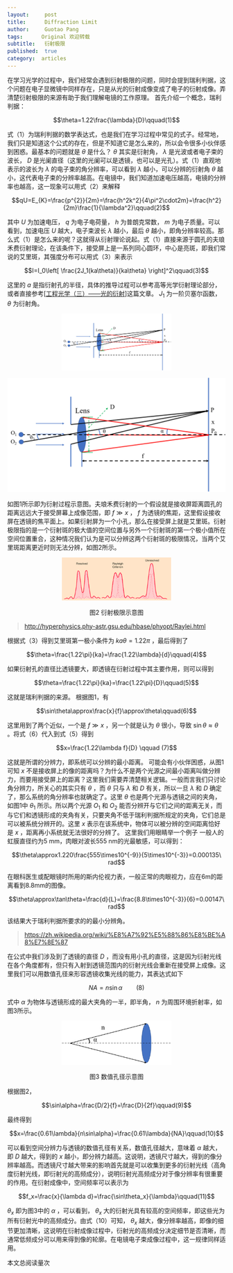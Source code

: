 ```yaml
---
layout:     post
title:      Diffraction Limit
author:     Guotao Pang
tags: 	   Original 欢迎转载
subtitle:  	衍射极限
published:  true
category:  articles
---
```

<!-- Start Writing Below in Markdown -->

在学习光学的过程中，我们经常会遇到衍射极限的问题，同时会提到瑞利判据，这个问题在电子显微镜中同样存在，只是从光的衍射成像变成了电子的衍射成像。弄清楚衍射极限的来源有助于我们理解电镜的工作原理。
首先介绍一个概念，瑞利判据：

$$\theta=1.22\frac{\lambda}{D}\qquad(1)$$

式（1）为瑞利判据的数学表达式，也是我们在学习过程中常见的式子。经常地，我们只是知道这个公式的存在，但是不知道它是怎么来的，所以会令很多小伙伴感到困惑。最基本的问题就是 $\theta$ 是什么？
$\theta$ 其实是衍射角， $\lambda$ 是光波或者电子束的波长， $D$ 是光阑直径（这里的光阑可以是透镜，也可以是光孔）。式（1）直观地表示的波长为 $\lambda$ 的电子束的角分辨率，可以看到 $\lambda$ 越小，可以分辨的衍射角 $\theta$ 越小，这代表电子束的分辨率越高。在电镜中，我们知道加速电压越高，电镜的分辨率也越高，这一现象可以用式（2）来解释

$$qU=E_{K}=\frac{p^{2}}{2m}=\frac{h^2k^2}{4\pi^2\cdot2m}=\frac{h^2}{2m}\frac{1}{\lambda^2}\qquad(2)$$

其中 $U$ 为加速电压， $q$ 为电子电荷量， $h$ 为普朗克常数， $m$ 为电子质量。可以看到，加速电压 $U$ 越大，电子束波长 $\lambda$ 越小，最后 $\theta$ 越小，即角分辨率较高。那么式（1）是怎么来的呢？这就得从衍射理论说起。式（1）直接来源于圆孔的夫琅禾费衍射理论，在该条件下，接受屏上是一系列同心圆环，中心是亮斑，即我们常说的艾里斑，其强度分布可以用式（3）来表示

$$I=I_0\left[ \frac{2J_1(ka\theta)}{ka\theta} \right]^2\qquad(3)$$

这里的 $a$ 是指衍射孔的半径，具体的推导过程可以参考高等光学衍射理论部分，或者直接参考[[工程光学（三）——光的衍射](https://zhuanlan.zhihu.com/p/47622756)]这篇文章。 $J_1$ 为一阶贝塞尔函数， $\theta$ 为衍射角。

<p align="center">
  <img src="https://github.com/EMFollower/EMFollower/blob/master/_posts/images/1-Diffraction-Limit/1-1.png" width="50%">
</p>

![衍射过程示意图](https://github.com/EMFollower/EMFollower/blob/master/_posts/images/1-Diffraction-Limit/1-1.png)

如图1所示即为衍射过程示意图。夫琅禾费衍射的一个假设就是接收屏距离圆孔的距离远远大于接受屏幕上成像范围，即 $f \gg x$ ， $f$ 为透镜的焦距，这里假设接收屏在透镜的焦平面上。如果衍射屏为一个小孔，那么在接受屏上就是艾里斑。衍射极限指的是一个衍射斑的极大值的空间位置与另外一个衍射斑的第一个极小值所在空间位置重合，这种情况我们认为是可以分辨这两个衍射斑的极限情况，当两个艾里斑距离更近时则无法分辨，如图2所示。

<p align="center">
  <img src="https://github.com/EMFollower/EMFollower/blob/master/_posts/images/1-Diffraction-Limit/1-2.png" width="50%">
</p>
<center>图2 衍射极限示意图</center>

> http://hyperphysics.phy-astr.gsu.edu/hbase/phyopt/Raylei.html

根据式（3）得到艾里斑第一极小条件为 $ka\theta=1.22\pi$ ，最后得到了

$$\theta=\frac{1.22\pi}{ka}=\frac{1.22\lambda}{d}\qquad(4)$$

如果衍射孔的直径比透镜要大，即透镜在衍射过程中其主要作用，则可以得到

$$\theta=\frac{1.22\pi}{ka}=\frac{1.22\pi}{D}\qquad(5)$$

这就是瑞利判据的来源。
根据图1，有

$$\sin\theta\approx\frac{x}{f}\approx\theta\qquad(6)$$

这里用到了两个近似，一个是 $f\gg x$ ，另一个就是认为 $\theta$ 很小，导致 $\sin\theta\approx\theta$ 。将式（6）代入到式（5）得到

$$x=\frac{1.22\lambda f}{D} \qquad (7)$$

这就是所谓的分辨力，即系统可以分辨的最小距离。
可能会有小伙伴困惑，从图1可知 $x$ 不是接收屏上的像的距离吗？为什么不是两个光源之间最小距离叫做分辨力，而要用接受屏上的距离？这里我们需要弄清楚相关逻辑。一般而言我们只讨论角分辨力，所关心的其实只有 $\theta$ ，而 $\theta$ 只与 $\lambda$ 和 $D$ 有关，所以一旦 $\lambda$ 和 $D$ 确定了，那么系统的角分辨率也就确定了。这里 $\theta$ 也是两个光源与透镜之间的夹角，如图1中 $\theta_1$ 所示。所以两个光源 $O_1$ 和 $O_2$ 能否分辨开与它们之间的距离无关，而与它们和透镜形成的夹角有关，只要夹角不低于瑞利判据所规定的夹角，它们总是可以被系统分辨开的。这里 $x$ 表示在该系统中，物体可以被分辨的空间距离恰好是 $x$ ，距离再小系统就无法很好的分辨了。
这里我们用眼睛举一个例子
一般人的虹膜直径约为5 mm，肉眼对波长555 nm的光最敏感，可以得到：

$$\theta\approx1.220\frac{555\times10^{-9}}{5\times10^{-3}}=0.000135\ rad$$

在眼科医生或配眼镜时所用的斯内伦视力表，一般正常的肉眼视力，应在6m的距离看到8.8mm的图像。

$$\theta\approx\tan\theta=\frac{d}{L}=\frac{8.8\times10^{-3}}{6}=0.00147\ rad$$

该结果大于瑞利判据所要求的的最小分辨角。

> https://zh.wikipedia.org/wiki/%E8%A7%92%E5%88%86%E8%BE%A8%E7%8E%87

在公式中我们涉及到了透镜的直径 $D$ ，而没有用小孔的直径，这是因为衍射光线在各个角度都有，但只有入射到透镜范围内的衍射光线会重新在接受屏上成像。这里我们可以用数值孔径来形容透镜收集光线的能力，其表达式如下

$$NA=n\sin\alpha\qquad(8)$$

式中 $\alpha$ 为物体与透镜形成的最大夹角的一半，即半角， $n$ 为周围环境折射率，如图3所示。

<p align="center">
  <img width="50%" src="https://github.com/EMFollower/EMFollower/blob/master/_posts/images/1-Diffraction-Limit/1-3.png">
</p>
<p align="center">
  图3 数值孔径示意图
</p>

根据图2，

$$\sin\alpha=\frac{D/2}{f}=\frac{D}{2f}\qquad(9)$$

最终得到

$$x=\frac{0.61\lambda}{n\sin\alpha}=\frac{0.61\lambda}{NA}\qquad(10)$$

可以看到空间分辨力与透镜的数值孔径有关系，数值孔径越大，意味着 $\alpha$ 越大，即 $D$ 越大，得到的 $x$ 越小，即分辨力越高。这说明，透镜尺寸越大，得到的像分辨率越高。而透镜尺寸越大带来的影响首先就是可以收集到更多的衍射光线（高角度衍射光线，即衍射光的高频成分），说明衍射光高频成分对于像分辨率有很重要的作用。在衍射成像中，空间频率可以表示为

$$f_x=\frac{x}{\lambda d}=\frac{\sin\theta_x}{\lambda}\qquad(11)$$

$\theta_x$ 即为图3中的 $\alpha$ ，可以看到， $\theta_x$ 大的衍射光具有较高的空间频率，即这些光为所有衍射光中的高频成分。由式（10）可知， $\theta_x$ 越大，像分辨率越高，即像的细节更加清晰，这说明在衍射成像过程中，衍射光的高频成分决定细节是否清晰，而通常低频成分可以用来得到像的轮廓。在电镜电子束成像过程中，这一规律同样适用。

<span id="busuanzi_container_page_pv">本文总阅读量<span id="busuanzi_value_page_pv"></span>次
